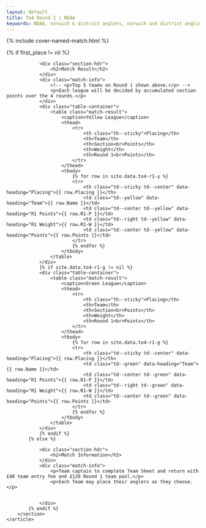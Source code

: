 ```yaml
---
layout: default
title: To4 Round 1 | NDAA
keywords: NDAA, norwich & district anglers, norwich and district angling, norwich & district, matches, fishing match, match list, match calendar, match listing, ndaa teams of four league 2023, 2023 ndaa teams of four league, ndaa teams of 4 league
---
```


{% include cover-named-match.html %}

<main class="wrapper wrapper--padding wrapper--min-height">
    <article id="Information">
        <section>
            {% if first_place != nil %}

                <div class="section-hdr">
                    <h2>Match Result</h2>
                </div>
                <div class="match-info">
                    <!-- <p>Top 5 teams on Round 1 shown above.</p> -->
                    <p>Each league will be decided by accumulated section points over the 4 rounds.</p>
                </div>
                <div class="table-container">
                    <table class="match-result">
                        <caption>Yellow League</caption>
                        <thead>
                            <tr>
                                <th class="th--sticky">Placing</th>
                                <th>Team</th>
                                <th>Section<br>Points</th>
                                <th>Weight</th>
                                <th>Round 1<br>Points</th>
                            </tr>
                        </thead>
                        <tbody>
                            {% for row in site.data.to4-r1-y %}
                            <tr>
                                <th class="td--sticky td--center" data-heading="Placing">{{ row.Placing }}</th>
                                <td class="td--yellow" data-heading="Team">{{ row.Name }}</td>
                                <td class="td--center td--yellow" data-heading="R1 Points">{{ row.R1-P }}</td>
                                <td class="td--right td--yellow" data-heading="R1 Weight">{{ row.R1-W }}</td>
                                <td class="td--center td--yellow" data-heading="Points">{{ row.Points }}</td>
                            </tr>
                            {% endfor %}
                        </tbody>
                    </table>
                </div>
                {% if site.data.to4-r1-g != nil %}
                <div class="table-container">
                    <table class="match-result">
                        <caption>Green League</caption>
                        <thead>
                            <tr>
                                <th class="th--sticky">Placing</th>
                                <th>Team</th>
                                <th>Section<br>Points</th>
                                <th>Weight</th>
                                <th>Round 1<br>Points</th>
                            </tr>
                        </thead>
                        <tbody>
                            {% for row in site.data.to4-r1-g %}
                            <tr>
                                <th class="td--sticky td--center" data-heading="Placing">{{ row.Placing }}</th>
                                <td class="td--green" data-heading="Team">{{ row.Name }}</td>
                                <td class="td--center td--green" data-heading="R1 Points">{{ row.R1-P }}</td>
                                <td class="td--right td--green" data-heading="R1 Weight">{{ row.R1-W }}</td>
                                <td class="td--center td--green" data-heading="Points">{{ row.Points }}</td>
                            </tr>
                            {% endfor %}
                        </tbody>
                    </table>
                </div>
                {% endif %}
            {% else %}

                <div class="section-hdr">
                    <h2>Match Information</h2>
                </div>
                <div class="match-info">
                    <p>Team captain to complete Team Sheet and return with £40 team entry fee and £120 Round 1 team pool.</p>
                    <p>Each Team may place their anglers as they choose.</p>


                </div>
            {% endif %}
        </section>
    </article>

</main>